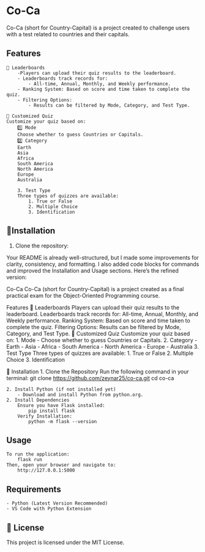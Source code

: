 # Co-Ca
Co-Ca (short for Country-Capital) is a project created to challenge users with a test related to countries and their capitals.

## Features
    🌟 Leaderboards
        -Players can upload their quiz results to the leaderboard.
        - Leaderboards track records for:
            - All-time, Annual, Monthly, and Weekly performance.
        - Ranking System: Based on score and time taken to complete the quiz.
        - Filtering Options:
            - Results can be filtered by Mode, Category, and Test Type.

    📝 Customized Quiz
    Customize your quiz based on:
        1️⃣ Mode
        Choose whether to guess Countries or Capitals.
        2️⃣ Category
        Earth
        Asia
        Africa
        South America
        North America
        Europe
        Australia

        3️. Test Type
        Three types of quizzes are available:
            1. True or False
            2. Multiple Choice
            3. Identification

## 🚀Installation
1. Clone the repository: 

Your README is already well-structured, but I made some improvements for clarity, consistency, and formatting. I also added code blocks for commands and improved the Installation and Usage sections. Here’s the refined version:

Co-Ca
Co-Ca (short for Country-Capital) is a project created as a final practical exam for the Object-Oriented Programming course.

Features
🌟 Leaderboards
Players can upload their quiz results to the leaderboard.
Leaderboards track records for:
All-time, Annual, Monthly, and Weekly performance.
Ranking System: Based on score and time taken to complete the quiz.
Filtering Options:
Results can be filtered by Mode, Category, and Test Type.
📝 Customized Quiz
Customize your quiz based on:
    1️. Mode
        -  Choose whether to guess Countries or Capitals.
    2️. Category
        - Earth
        - Asia
        - Africa
        - South America
        - North America
        - Europe
        - Australia
    3️. Test Type
    Three types of quizzes are available:
        1. True or False
        2. Multiple Choice
        3. Identification

🚀 Installation
    1️. Clone the Repository
        Run the following command in your terminal:
            git clone https://github.com/zeynar25/co-ca.git
            cd co-ca

    2. Install Python (if not installed yet)
        - Download and install Python from python.org.
    2. Install Dependencies
        Ensure you have Flask installed:
            pip install flask
        Verify Installation:
            python -m flask --version

## Usage
    To run the application:
        flask run
    Then, open your browser and navigate to:
        http://127.0.0.1:5000

## Requirements
    - Python (Latest Version Recommended)
    - VS Code with Python Extension

## 📜 License
This project is licensed under the MIT License.